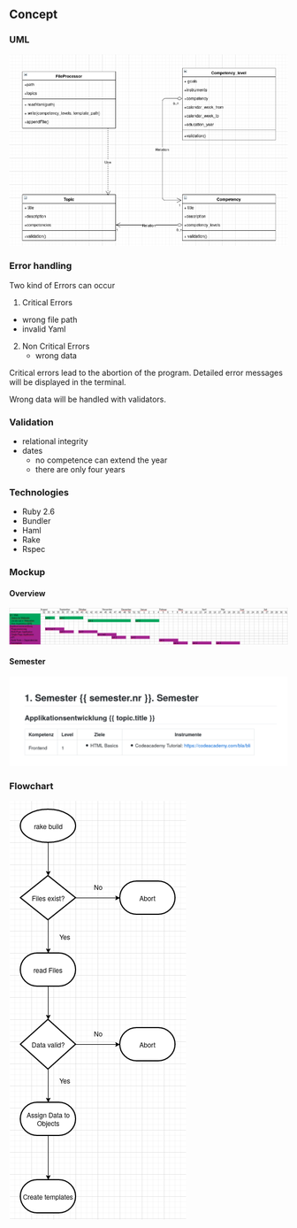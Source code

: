 ## Concept


### UML
![uml](uml.png)

### Error handling

Two kind of Errors can occur

1. Critical Errors
  * wrong file path
  * invalid Yaml


2. Non Critical Errors
   * wrong data

Critical errors lead to the abortion of the program. Detailed error messages will be displayed in the terminal.

Wrong data will be handled with validators.

### Validation

* relational integrity
* dates
  * no competence can extend the year
  * there are only four years

### Technologies

* Ruby 2.6
* Bundler
* Haml
* Rake
* Rspec

### Mockup

#### Overview
![Overview_Mockup](overview_mockup.png)
#### Semester
![Semester_Mockup](semester_mockup.png)

### Flowchart
![Flowchart](flowchart.png)

